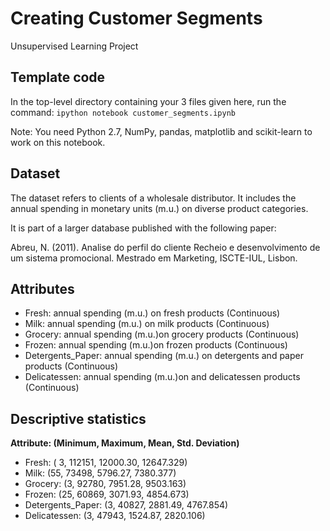 # Creating Customer Segments

Unsupervised Learning Project

## Template code

In the top-level directory containing your 3 files given here, run the command:
`ipython notebook customer_segments.ipynb`

Note: You need Python 2.7, NumPy, pandas, matplotlib and scikit-learn to work on this notebook.

## Dataset

The dataset refers to clients of a wholesale distributor. It includes the annual spending in monetary units (m.u.) on diverse product categories.

It is part of a larger database published with the following paper:

Abreu, N. (2011). Analise do perfil do cliente Recheio e desenvolvimento de um sistema promocional. Mestrado em Marketing, ISCTE-IUL, Lisbon.

## Attributes

- Fresh: annual spending (m.u.) on fresh products (Continuous)
- Milk: annual spending (m.u.) on milk products (Continuous)
- Grocery: annual spending (m.u.)on grocery products (Continuous)
- Frozen: annual spending (m.u.)on frozen products (Continuous)
- Detergents_Paper: annual spending (m.u.) on detergents and paper products (Continuous)
- Delicatessen: annual spending (m.u.)on and delicatessen products (Continuous)

## Descriptive statistics

**Attribute: (Minimum, Maximum, Mean, Std. Deviation)**

- Fresh: ( 3, 112151, 12000.30, 12647.329)
- Milk: (55, 73498, 5796.27, 7380.377)
- Grocery: (3, 92780, 7951.28, 9503.163)
- Frozen: (25, 60869, 3071.93, 4854.673)
- Detergents_Paper: (3, 40827, 2881.49, 4767.854)
- Delicatessen: (3, 47943, 1524.87, 2820.106)
